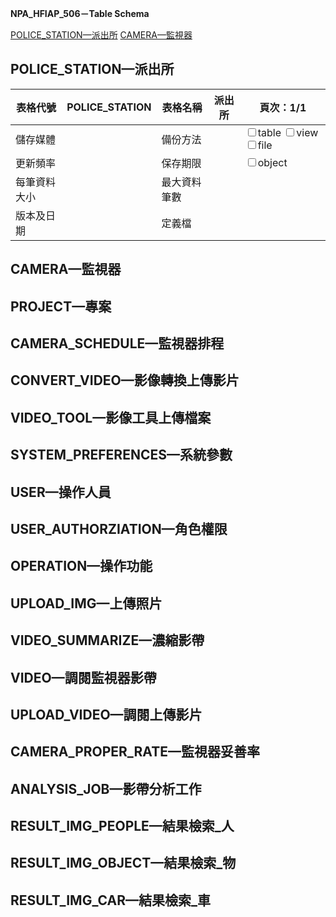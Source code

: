 **NPA_HFIAP_506－Table Schema**

[POLICE_STATION—派出所](#POLICE_STATION—派出所)
[CAMERA—監視器](#CAMERA—監視器)


## POLICE_STATION—派出所

| 表格代號     | POLICE_STATION | 表格名稱     | 派出所 | 頁次：1/1                                                    |
| ------------ | -------------- | ------------ | ------ | ------------------------------------------------------------ |
| 儲存媒體     |                | 備份方法     |        | <input type="checkbox">table <input type="checkbox">view <input type="checkbox">file |
| 更新頻率     |                | 保存期限     |        | <input type="checkbox">object                                |
| 每筆資料大小 |                | 最大資料筆數 |        |                                                              |
| 版本及日期   |                | 定義檔       |        |                                                              |




## CAMERA—監視器

## PROJECT—專案
## CAMERA_SCHEDULE—監視器排程
## CONVERT_VIDEO—影像轉換上傳影片
## VIDEO_TOOL—影像工具上傳檔案
## SYSTEM_PREFERENCES—系統參數
## USER—操作人員
## USER_AUTHORZIATION—角色權限
## OPERATION—操作功能
## UPLOAD_IMG—上傳照片
## VIDEO_SUMMARIZE—濃縮影帶
## VIDEO—調閱監視器影帶
## UPLOAD_VIDEO—調閱上傳影片
## CAMERA_PROPER_RATE—監視器妥善率
## ANALYSIS_JOB—影帶分析工作
## RESULT_IMG_PEOPLE—結果檢索_人
## RESULT_IMG_OBJECT—結果檢索_物
## RESULT_IMG_CAR—結果檢索_車










